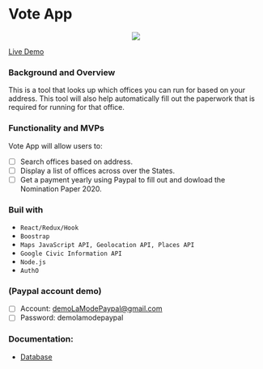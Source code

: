 # Vote App
<p align="center">
  <img src="https://github.com/Maivw/VoteApp-client/blob/master/recordingVoteApp.gif?raw=true"/>
</p>

[Live Demo](https://voteappfrontend.herokuapp.com/)

### Background and Overview

This is a tool that looks up which offices you can run for based on your address. This tool will also help automatically fill out the paperwork that is required for running for that office.

### Functionality and MVPs

Vote App will allow users to:
- [ ] Search offices based on address.
- [ ] Display a list of offices across over the States.
- [ ] Get a payment yearly using Paypal to fill out and dowload the Nomination Paper 2020.

### Buil with

- `React/Redux/Hook` 
- `Boostrap` 
- `Maps JavaScript API, Geolocation API, Places API` 
- `Google Civic Information API` 
- `Node.js`
- `AuthO`

### (Paypal account demo)

- [ ] Account: demoLaModePaypal@gmail.com
- [ ] Password: demolamodepaypal

### Documentation:

- [Database](https://github.com/Maivw/VoteApp-Server)
